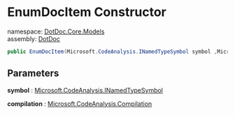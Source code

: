 ﻿# EnumDocItem Constructor

namespace: [DotDoc\.Core\.Models](../../DotDoc.Core.Models.md)<br />
assembly: [DotDoc](../../../DotDoc.md)



```csharp
public EnumDocItem(Microsoft.CodeAnalysis.INamedTypeSymbol symbol ,Microsoft.CodeAnalysis.Compilation compilation);
```

## Parameters

__symbol__ : [Microsoft\.CodeAnalysis\.INamedTypeSymbol](https://docs.microsoft.com/ja-jp/dotnet/api/Microsoft.CodeAnalysis.INamedTypeSymbol)



__compilation__ : [Microsoft\.CodeAnalysis\.Compilation](https://docs.microsoft.com/ja-jp/dotnet/api/Microsoft.CodeAnalysis.Compilation)



